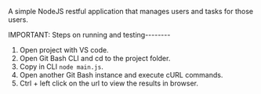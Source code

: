 A simple NodeJS restful application that manages users and tasks for those users.

IMPORTANT:
Steps on running and testing--------

1. Open project with VS code.
2. Open Git Bash CLI and cd to the project folder.
3. Copy in CLI ```node main.js```.
4. Open another Git Bash instance and execute cURL commands.
5. Ctrl + left click on the url to view the results in browser.